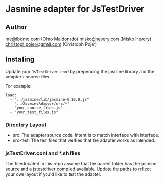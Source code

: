 Jasmine adapter for JsTestDriver
================================

Author
------
me@ibolmo.com (Olmo Maldonado)
misko@hevery.com (Misko Hevery)
christoph.pojer@gmail.com (Christoph Pojer)

Installing
----------
Update your `JsTestDriver.conf` by prepending the jasmine library and the adapter's source files.

For example:

    load:
      - "../jasmine/lib/jasmine-0.10.0.js"
      - "../JasmineAdapter/src/*"
      - "your_source_files.js"
      - "your_test_files.js"


### Directory Layout

 - src: The adapter source code. Intent is to match interface with interface.
 - src-test: The test files that verifies that the adapter works as intended.

### jsTestDriver.conf and *.sh files

The files located in this repo assume that the parent folder has the jasmine source and a jstestdriver compiled available.
Update the paths to reflect your own layout if you'd like to test the adapter.
